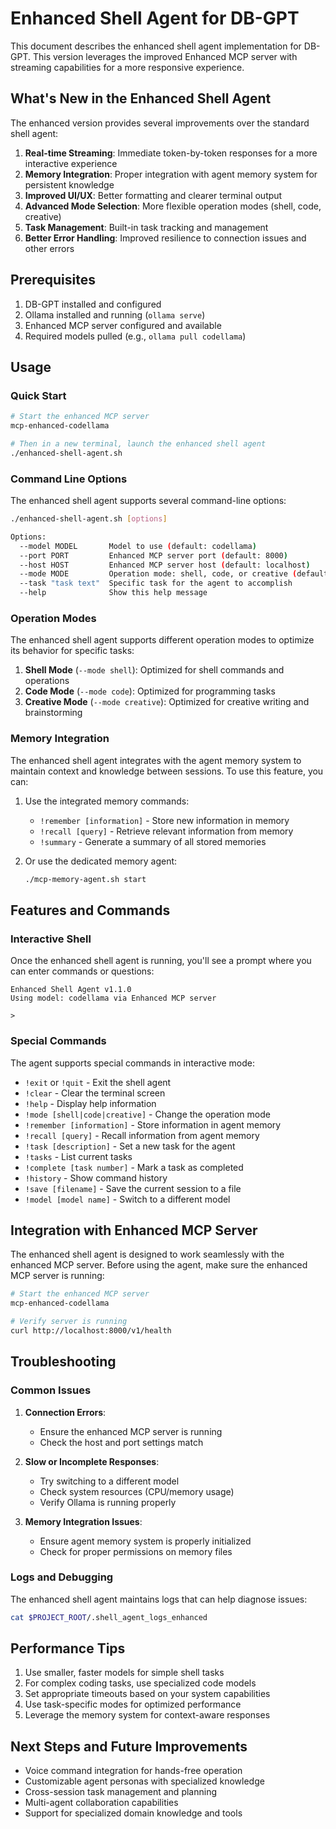 # Enhanced Shell Agent for DB-GPT

This document describes the enhanced shell agent implementation for DB-GPT. This version leverages the improved Enhanced MCP server with streaming capabilities for a more responsive experience.

## What's New in the Enhanced Shell Agent

The enhanced version provides several improvements over the standard shell agent:

1. **Real-time Streaming**: Immediate token-by-token responses for a more interactive experience
2. **Memory Integration**: Proper integration with agent memory system for persistent knowledge
3. **Improved UI/UX**: Better formatting and clearer terminal output
4. **Advanced Mode Selection**: More flexible operation modes (shell, code, creative)
5. **Task Management**: Built-in task tracking and management
6. **Better Error Handling**: Improved resilience to connection issues and other errors

## Prerequisites

1. DB-GPT installed and configured
2. Ollama installed and running (`ollama serve`)
3. Enhanced MCP server configured and available
4. Required models pulled (e.g., `ollama pull codellama`)

## Usage

### Quick Start

```bash
# Start the enhanced MCP server
mcp-enhanced-codellama

# Then in a new terminal, launch the enhanced shell agent
./enhanced-shell-agent.sh
```

### Command Line Options

The enhanced shell agent supports several command-line options:

```bash
./enhanced-shell-agent.sh [options]

Options:
  --model MODEL       Model to use (default: codellama)
  --port PORT         Enhanced MCP server port (default: 8000)
  --host HOST         Enhanced MCP server host (default: localhost)
  --mode MODE         Operation mode: shell, code, or creative (default: shell)
  --task "task text"  Specific task for the agent to accomplish
  --help              Show this help message
```

### Operation Modes

The enhanced shell agent supports different operation modes to optimize its behavior for specific tasks:

1. **Shell Mode** (`--mode shell`): Optimized for shell commands and operations
2. **Code Mode** (`--mode code`): Optimized for programming tasks
3. **Creative Mode** (`--mode creative`): Optimized for creative writing and brainstorming

### Memory Integration

The enhanced shell agent integrates with the agent memory system to maintain context and knowledge between sessions. To use this feature, you can:

1. Use the integrated memory commands:
   - `!remember [information]` - Store new information in memory
   - `!recall [query]` - Retrieve relevant information from memory
   - `!summary` - Generate a summary of all stored memories

2. Or use the dedicated memory agent:
   ```bash
   ./mcp-memory-agent.sh start
   ```

## Features and Commands

### Interactive Shell

Once the enhanced shell agent is running, you'll see a prompt where you can enter commands or questions:

```
Enhanced Shell Agent v1.1.0
Using model: codellama via Enhanced MCP server

> 
```

### Special Commands

The agent supports special commands in interactive mode:

- `!exit` or `!quit` - Exit the shell agent
- `!clear` - Clear the terminal screen
- `!help` - Display help information
- `!mode [shell|code|creative]` - Change the operation mode
- `!remember [information]` - Store information in agent memory
- `!recall [query]` - Recall information from agent memory
- `!task [description]` - Set a new task for the agent
- `!tasks` - List current tasks
- `!complete [task number]` - Mark a task as completed
- `!history` - Show command history
- `!save [filename]` - Save the current session to a file
- `!model [model name]` - Switch to a different model

## Integration with Enhanced MCP Server

The enhanced shell agent is designed to work seamlessly with the enhanced MCP server. Before using the agent, make sure the enhanced MCP server is running:

```bash
# Start the enhanced MCP server
mcp-enhanced-codellama

# Verify server is running
curl http://localhost:8000/v1/health
```

## Troubleshooting

### Common Issues

1. **Connection Errors**:
   - Ensure the enhanced MCP server is running
   - Check the host and port settings match

2. **Slow or Incomplete Responses**:
   - Try switching to a different model
   - Check system resources (CPU/memory usage)
   - Verify Ollama is running properly

3. **Memory Integration Issues**:
   - Ensure agent memory system is properly initialized
   - Check for proper permissions on memory files

### Logs and Debugging

The enhanced shell agent maintains logs that can help diagnose issues:

```bash
cat $PROJECT_ROOT/.shell_agent_logs_enhanced
```

## Performance Tips

1. Use smaller, faster models for simple shell tasks
2. For complex coding tasks, use specialized code models
3. Set appropriate timeouts based on your system capabilities
4. Use task-specific modes for optimized performance
5. Leverage the memory system for context-aware responses

## Next Steps and Future Improvements

- Voice command integration for hands-free operation
- Customizable agent personas with specialized knowledge
- Cross-session task management and planning
- Multi-agent collaboration capabilities
- Support for specialized domain knowledge and tools